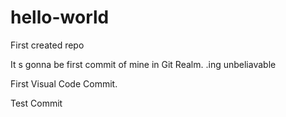 # hello-world
First created repo

It s gonna be first commit of mine in Git Realm.
.ing unbeliavable


First Visual Code Commit.

Test Commit